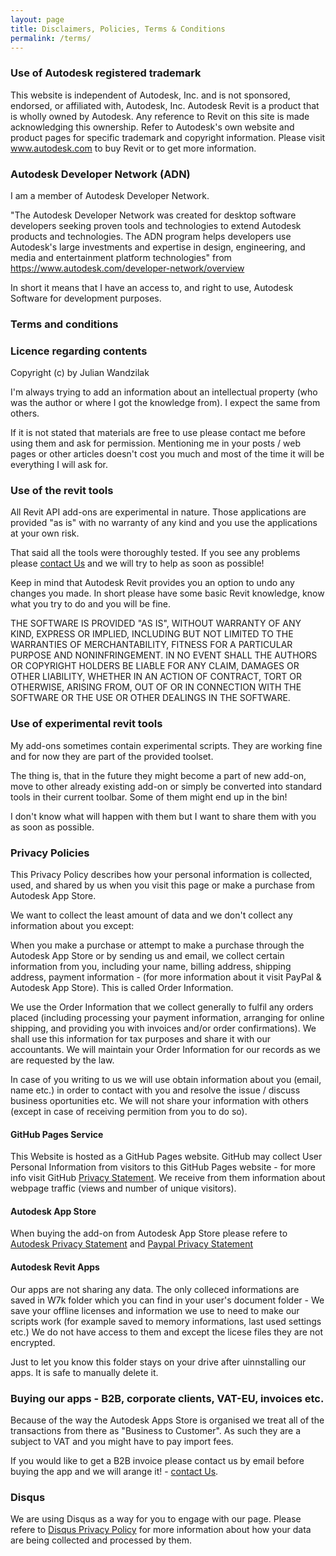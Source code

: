 ```yaml
---
layout: page
title: Disclaimers, Policies, Terms & Conditions 
permalink: /terms/
---
```


### Use of Autodesk registered trademark

This website is independent of Autodesk, Inc. and is not sponsored, endorsed, or affiliated with, Autodesk, Inc. Autodesk Revit is a product that is wholly owned by Autodesk. Any reference to Revit on this site is made acknowledging this ownership. Refer to Autodesk's own website and product pages for specific trademark and copyright information. Please visit www.autodesk.com to buy Revit or to get more information. 

### Autodesk Developer Network (ADN)

I am a member of Autodesk Developer Network. 

"The Autodesk Developer Network was created for desktop software developers seeking proven tools and technologies to extend Autodesk products and technologies. The ADN program helps developers use Autodesk's large investments and expertise in design, engineering, and media and entertainment platform technologies" from https://www.autodesk.com/developer-network/overview

In short it means that I have an access to, and right to use, Autodesk Software for development purposes. 

### Terms and conditions

### Licence regarding contents

Copyright (c) by Julian Wandzilak

I'm always trying to add an information about an intellectual property (who was the author or where I got the knowledge from). I expect the same from others.  

If it is not stated that materials are free to use please contact me before using them and ask for permission. Mentioning me in your posts / web pages or other articles doesn't cost you much and most of the time it will be everything I will ask for.

### Use of the revit tools

All Revit API add-ons are experimental in nature. Those applications are provided "as is" with no warranty of any kind and you use the applications at your own risk. 

That said all the tools were thoroughly tested. If you see any problems please [contact Us](mailto:apps@w7k.pl) and we will try to help as soon as possible! 

Keep in mind that Autodesk Revit provides you an option to undo any changes you made. In short please have some basic Revit knowledge, know what you try to do and you will be fine. 

THE SOFTWARE IS PROVIDED "AS IS", WITHOUT WARRANTY OF ANY KIND, EXPRESS OR IMPLIED, INCLUDING BUT NOT LIMITED TO THE WARRANTIES OF MERCHANTABILITY, FITNESS FOR A PARTICULAR PURPOSE AND NONINFRINGEMENT. IN NO EVENT SHALL THE AUTHORS OR COPYRIGHT HOLDERS BE LIABLE FOR ANY CLAIM, DAMAGES OR OTHER LIABILITY, WHETHER IN AN ACTION OF CONTRACT, TORT OR OTHERWISE, ARISING FROM, OUT OF OR IN CONNECTION WITH THE SOFTWARE OR THE USE OR OTHER DEALINGS IN THE SOFTWARE.

### Use of experimental revit tools

My add-ons sometimes contain experimental scripts. They are working fine and for now they are part of the provided toolset. 

The thing is, that in the future they might become a part of new add-on, move to other already existing add-on or simply be converted into standard tools in their current toolbar. Some of them might end up in the bin!   

I don't know what will happen with them but I want to share them with you as soon as possible.  

### Privacy Policies

This Privacy Policy describes how your personal information is collected, used, and shared by us when you visit this page or make a purchase from Autodesk App Store.

We want to collect the least amount of data and we don't collect any information about you except:

When you make a purchase or attempt to make a purchase through the Autodesk App Store or by sending us and email, we collect certain information from you, including your name, billing address, shipping address, payment information - (for more information about it visit PayPal & Autodesk App Store). This is called Order Information.

We use the Order Information that we collect generally to fulfil any orders placed (including processing your payment information, arranging for online shipping, and providing you with invoices and/or order confirmations). We shall use this information for tax purposes and share it with our accountants. We will maintain your Order Information for our records as we are requested by the law. 

In case of you writing to us we will use obtain information about you (email, name etc.) in order to contact with you and resolve the issue / discuss business oportunities etc. We will not share your information with others (except in case of receiving permition from you to do so).


#### GitHub Pages Service

This Website is hosted as a GitHub Pages website. GitHub may collect User Personal Information from visitors to this GitHub Pages website - for more info visit GitHub [Privacy Statement](https://docs.github.com/en/site-policy/privacy-policies/github-privacy-statement). We receive from them information about webpage traffic (views and number of unique visitors). 

#### Autodesk App Store

When buying the add-on from Autodesk App Store please refere to [Autodesk Privacy Statement](https://www.autodesk.com/company/legal-notices-trademarks/privacy-statement) and [Paypal Privacy Statement](https://www.paypal.com/us/legalhub/privacy-full)

#### Autodesk Revit Apps

Our apps are not sharing any data. The only colleced informations are saved in W7k folder which you can find in your user's document folder - We save your offline licenses and information we use to need to make our scripts work (for example saved to memory informations, last used settings etc.) We do not have access to them and except the licese files they are not encrypted. 

Just to let you know this folder stays on your drive after uinnstalling our apps. It is safe to manually delete it.  

### Buying our apps - B2B, corporate clients, VAT-EU, invoices etc.  

Because of the way the Autodesk Apps Store is organised we treat all of the transactions from there as "Business to Customer". As such they are a subject to VAT and you might have to pay import fees. 

If you would like to get a B2B invoice please contact us by email before buying the app and we will arange it! - [contact Us](mailto:apps@w7k.pl). 


### Disqus

We are using Disqus as a way for you to engage with our page. Please refere to [Disqus Privacy Policy](https://help.disqus.com/en/articles/1717103-disqus-privacy-policy) for more information about how your data are being collected and processed by them. 